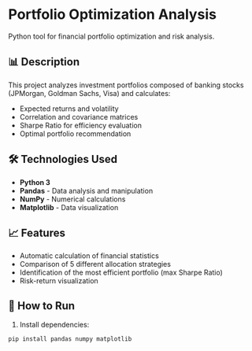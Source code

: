 # Portfolio Optimization Analysis

Python tool for financial portfolio optimization and risk analysis.

## 📊 Description
This project analyzes investment portfolios composed of banking stocks (JPMorgan, Goldman Sachs, Visa) and calculates:
- Expected returns and volatility
- Correlation and covariance matrices  
- Sharpe Ratio for efficiency evaluation
- Optimal portfolio recommendation

## 🛠️ Technologies Used
- **Python 3**
- **Pandas** - Data analysis and manipulation
- **NumPy** - Numerical calculations
- **Matplotlib** - Data visualization

## 📈 Features
- Automatic calculation of financial statistics
- Comparison of 5 different allocation strategies
- Identification of the most efficient portfolio (max Sharpe Ratio)
- Risk-return visualization

## 🚀 How to Run
1. Install dependencies:
```bash
pip install pandas numpy matplotlib
